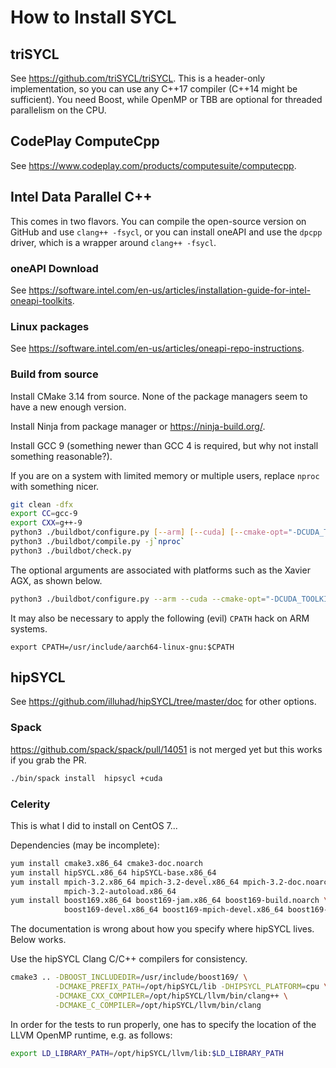 # How to Install SYCL

## triSYCL

See https://github.com/triSYCL/triSYCL.  This is a header-only implementation, so you can use
any C++17 compiler (C++14 might be sufficient).  You need Boost, while OpenMP or TBB are optional
for threaded parallelism on the CPU.

## CodePlay ComputeCpp

See https://www.codeplay.com/products/computesuite/computecpp.

## Intel Data Parallel C++

This comes in two flavors.  You can compile the open-source version on GitHub and use `clang++ -fsycl`,
or you can install oneAPI and use the `dpcpp` driver, which is a wrapper around `clang++ -fsycl`.

### oneAPI Download

See https://software.intel.com/en-us/articles/installation-guide-for-intel-oneapi-toolkits.

### Linux packages

See https://software.intel.com/en-us/articles/oneapi-repo-instructions.

### Build from source

Install CMake 3.14 from source.  None of the package managers seem to have a new enough version.

Install Ninja from package manager or https://ninja-build.org/.

Install GCC 9 (something newer than GCC 4 is required, but why not install something reasonable?).

If you are on a system with limited memory or multiple users, replace `nproc` with something nicer.
```sh
git clean -dfx
export CC=gcc-9
export CXX=g++-9
python3 ./buildbot/configure.py [--arm] [--cuda] [--cmake-opt="-DCUDA_TOOLKIT_ROOT_DIR=/usr/local/cuda-10.0"]
python3 ./buildbot/compile.py -j`nproc`
python3 ./buildbot/check.py
```

The optional arguments are associated with platforms such as the Xavier AGX, as shown below.
```sh
python3 ./buildbot/configure.py --arm --cuda --cmake-opt="-DCUDA_TOOLKIT_ROOT_DIR=/usr/local/cuda-10.0"
```

It may also be necessary to apply the following (evil) `CPATH` hack on ARM systems.
```
export CPATH=/usr/include/aarch64-linux-gnu:$CPATH
```

## hipSYCL

See https://github.com/illuhad/hipSYCL/tree/master/doc for other options.

### Spack

https://github.com/spack/spack/pull/14051 is not merged yet but this works if you grab the PR.

```sh
./bin/spack install  hipsycl +cuda
```

### Celerity

This is what I did to install on CentOS 7...

Dependencies (may be incomplete):
```sh
yum install cmake3.x86_64 cmake3-doc.noarch
yum install hipSYCL.x86_64 hipSYCL-base.x86_64
yum install mpich-3.2.x86_64 mpich-3.2-devel.x86_64 mpich-3.2-doc.noarch \
            mpich-3.2-autoload.x86_64
yum install boost169.x86_64 boost169-jam.x86_64 boost169-build.noarch \
            boost169-devel.x86_64 boost169-mpich-devel.x86_64 boost169-static.x86_64
```

The documentation is wrong about how you specify where hipSYCL lives.  Below works.

Use the hipSYCL Clang C/C++ compilers for consistency.
```sh
cmake3 .. -DBOOST_INCLUDEDIR=/usr/include/boost169/ \
          -DCMAKE_PREFIX_PATH=/opt/hipSYCL/lib -DHIPSYCL_PLATFORM=cpu \
          -DCMAKE_CXX_COMPILER=/opt/hipSYCL/llvm/bin/clang++ \
          -DCMAKE_C_COMPILER=/opt/hipSYCL/llvm/bin/clang
```

In order for the tests to run properly, one has to specify the location of the LLVM OpenMP runtime, e.g. as follows:
```sh
export LD_LIBRARY_PATH=/opt/hipSYCL/llvm/lib:$LD_LIBRARY_PATH
```

